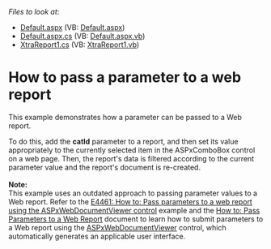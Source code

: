 <!-- default file list -->
*Files to look at*:

* [Default.aspx](./CS/Default.aspx) (VB: [Default.aspx](./VB/Default.aspx))
* [Default.aspx.cs](./CS/Default.aspx.cs) (VB: [Default.aspx.vb](./VB/Default.aspx.vb))
* [XtraReport1.cs](./CS/XtraReport1.cs) (VB: [XtraReport1.vb](./VB/XtraReport1.vb))
<!-- default file list end -->
# How to pass a parameter to a web report


<p>This example demonstrates how a parameter can be passed to a Web report.</p>
<p>To do this, add the <strong>catId</strong> parameter to a report, and then set its value appropriately to the currently selected item in the ASPxComboBox control on a web page. Then, the report's data is filtered according to the current parameter value and the report's document is re-created.<br><br><strong>Note:<br></strong>This example uses an outdated approach to passing parameter values to a Web report. Refer to the <a href="https://www.devexpress.com/Support/Center/Example/Details/E4461">E4461: How to: Pass parameters to a web report using the ASPxWebDocumentViewer control</a> example and the <a href="https://documentation.devexpress.com/#XtraReports/CustomDocument10538">How to: Pass Parameters to a Web Report</a> document to learn how to submit parameters to a Web report using the <a href="https://documentation.devexpress.com/#XtraReports/clsDevExpressXtraReportsWebASPxWebDocumentViewertopic">ASPxWebDocumentViewer</a> control, which automatically generates an applicable user interface.</p>

<br/>


